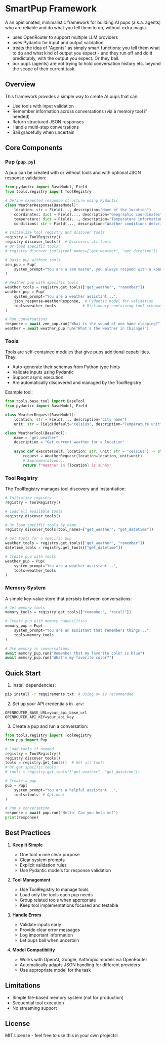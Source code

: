 # SmartPup Framework

A an opinionated, minimalistic framework for building AI pups (a.k.a. agents) who are reliable and do what you tell them to do, without extra magic.

* uses OpenRouter to support multiple LLM providers
* uses Pydantic for input and output validation
* treats the idea of "Agents" as simply smart functions: you tell them what to do and what kind of output you expect - and they run off and do it predictably, with the output you expect. Or they bail.
* our pups (agents) are not trying to hold conversation history etc. beyond the scope of their current task.

## Overview

This framework provides a simple way to create AI pups that can:
- Use tools with input validation
- Remember information across conversations (via a memory tool if needed)
- Return structured JSON responses
- Handle multi-step conversations
- Bail gracefully when uncertain

## Core Components

### Pup (`pup.py`)

A pup can be created with or without tools and with optional JSON response validation:

```python
from pydantic import BaseModel, Field
from tools.registry import ToolRegistry

# Define expected response structure using Pydantic
class WeatherResponse(BaseModel):
    location: str = Field(..., description="Name of the location")
    coordinates: dict = Field(..., description="Geographic coordinates")
    temperature: dict = Field(..., description="Temperature information")
    conditions: str = Field(..., description="Weather conditions description")

# Initialize tool registry and discover tools
registry = ToolRegistry()
registry.discover_tools()  # Discovers all tools
# Or load specific tools:
# registry.discover_tools(tool_names=["get_weather", "get_datetime"])

# Basic pup without tools
zen_pup = Pup(
    system_prompt="You are a zen master, you always respond with a koan and nothing else."
)

# Weather pup with specific tools
weather_tools = registry.get_tools(["get_weather", "remember"])
weather_pup = Pup(
    system_prompt="You are a weather assistant...",
    json_response=WeatherResponse,  # Pydantic model for validation
    tools=weather_tools            # Dictionary containing tool schemas and functions
)

# Run conversations
response = await zen_pup.run("What is the sound of one hand clapping?")
weather = await weather_pup.run("What's the weather in Chicago?")
```

### Tools

Tools are self-contained modules that give pups additional capabilities. They:
- Auto-generate their schemas from Python type hints
- Validate inputs using Pydantic
- Support async execution
- Are automatically discovered and managed by the ToolRegistry

Example tool:

```python
from tools.base_tool import BaseTool
from pydantic import BaseModel, Field

class WeatherRequest(BaseModel):
    location: str = Field(..., description="City name")
    unit: str = Field(default="celsius", description="Temperature unit")

class WeatherTool(BaseTool):
    name = "get_weather"
    description = "Get current weather for a location"
    
    async def execute(self, location: str, unit: str = "celsius") -> str:
        request = WeatherRequest(location=location, unit=unit)
        # Implementation...
        return f"Weather in {location} is sunny"
```

### Tool Registry

The ToolRegistry manages tool discovery and instantiation:

```python
# Initialize registry
registry = ToolRegistry()

# Load all available tools
registry.discover_tools()

# Or load specific tools by name
registry.discover_tools(tool_names=["get_weather", "get_datetime"])

# Get tools for a specific pup
weather_tools = registry.get_tools(["get_weather", "remember"])
datetime_tools = registry.get_tools(["get_datetime"])

# Create pup with tools
weather_pup = Pup(
    system_prompt="You are a weather assistant...",
    tools=weather_tools
)
```

### Memory System

A simple key-value store that persists between conversations:

```python
# Get memory tools
memory_tools = registry.get_tools(["remember", "recall"])

# Create pup with memory capabilities
memory_pup = Pup(
    system_prompt="You are an assistant that remembers things...",
    tools=memory_tools
)

# Use memory in conversations
await memory_pup.run("Remember that my favorite color is blue")
await memory_pup.run("What's my favorite color?")
```

## Quick Start

1. Install dependencies:
```bash
pip install -r requirements.txt  # Using uv is recommended
```

2. Set up your API credentials in `.env`:
```env
OPENROUTER_BASE_URL=your_api_base_url
OPENROUTER_API_KEY=your_api_key
```

3. Create a pup and run a conversation:
```python
from tools.registry import ToolRegistry
from pup import Pup

# Load tools if needed
registry = ToolRegistry()
registry.discover_tools()
tools = registry.get_tools()  # Get all tools
# Or get specific tools:
# tools = registry.get_tools(["get_weather", "get_datetime"])

# Create a pup
pup = Pup(
    system_prompt="You are a helpful assistant...",
    tools=tools  # Optional
)

# Run a conversation
response = await pup.run("Hello! Can you help me?")
print(response)
```

## Best Practices

1. **Keep It Simple**
   - One tool = one clear purpose
   - Clear system prompts
   - Explicit validation rules
   - Use Pydantic models for response validation

2. **Tool Management**
   - Use ToolRegistry to manage tools
   - Load only the tools each pup needs
   - Group related tools when appropriate
   - Keep tool implementations focused and testable

3. **Handle Errors**
   - Validate inputs early
   - Provide clear error messages
   - Log important information
   - Let pups bail when uncertain

4. **Model Compatibility**
   - Works with OpenAI, Google, Anthropic models via OpenRouter
   - Automatically adapts JSON handling for different providers
   - Use appropriate model for the task

## Limitations

- Simple file-based memory system (not for production)
- Sequential tool execution
- No streaming support

## License

MIT License - feel free to use this in your own projects!